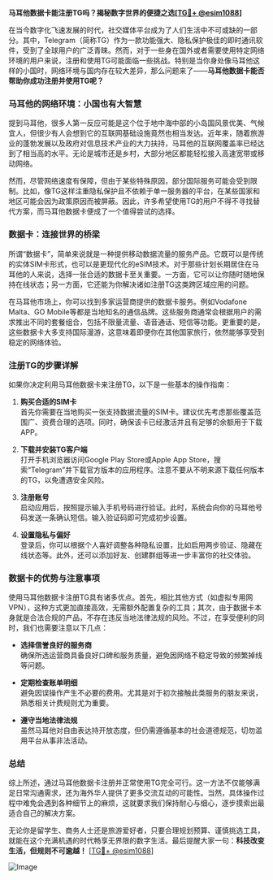 **马耳他数据卡能注册TG吗？揭秘数字世界的便捷之选[[TG💪+ @esim1088](https://t.me/s/esim1088)]**

在当今数字化飞速发展的时代，社交媒体平台成为了人们生活中不可或缺的一部分。其中，Telegram（简称TG）作为一款功能强大、隐私保护极佳的即时通讯软件，受到了全球用户的广泛青睐。然而，对于一些身在国外或者需要使用特定网络环境的用户来说，注册和使用TG可能面临一些挑战。特别是当你身处像马耳他这样的小国时，网络环境与国内存在较大差异，那么问题来了——**马耳他数据卡能否帮助你成功注册并使用TG呢？**

### 马耳他的网络环境：小国也有大智慧

提到马耳他，很多人第一反应可能是这个位于地中海中部的小岛国风景优美、气候宜人，但很少有人会想到它的互联网基础设施竟然也相当发达。近年来，随着旅游业的蓬勃发展以及政府对信息技术产业的大力扶持，马耳他的互联网覆盖率已经达到了相当高的水平。无论是城市还是乡村，大部分地区都能轻松接入高速宽带或移动网络。

然而，尽管网络速度有保障，但由于某些特殊原因，部分国际服务可能会受到限制。比如，像TG这样注重隐私保护且不依赖于单一服务器的平台，在某些国家和地区可能会因为政策原因而被屏蔽。因此，许多希望使用TG的用户不得不寻找替代方案，而马耳他数据卡便成了一个值得尝试的选择。

### 数据卡：连接世界的桥梁

所谓“数据卡”，简单来说就是一种提供移动数据流量的服务产品。它既可以是传统的实体SIM卡形式，也可以是更现代化的eSIM技术。对于那些计划长期居住在马耳他的人来说，选择一张合适的数据卡至关重要。一方面，它可以让你随时随地保持在线状态；另一方面，它还能为你解决诸如注册TG这类跨区域应用的问题。

在马耳他市场上，你可以找到多家运营商提供的数据卡服务。例如Vodafone Malta、GO Mobile等都是当地知名的通信品牌。这些服务商通常会根据用户的需求推出不同的套餐组合，包括不限量流量、语音通话、短信等功能。更重要的是，这些数据卡大多支持国际漫游，这意味着即便你在其他国家旅行，依然能够享受到稳定的网络体验。

### 注册TG的步骤详解

如果你决定利用马耳他数据卡来注册TG，以下是一些基本的操作指南：

1. **购买合适的SIM卡**  
   首先你需要在当地购买一张支持数据流量的SIM卡。建议优先考虑那些覆盖范围广、资费合理的选项。同时，确保该卡已经激活并且有足够的余额用于下载APP。

2. **下载并安装TG客户端**  
   打开手机浏览器访问Google Play Store或Apple App Store，搜索“Telegram”并下载官方版本的应用程序。注意不要从不明来源下载任何版本的TG，以免遭遇安全风险。

3. **注册账号**  
   启动应用后，按照提示输入手机号码进行验证。此时，系统会向你的马耳他号码发送一条确认短信。输入验证码即可完成初步设置。

4. **设置隐私与偏好**  
   登录后，你可以根据个人喜好调整各种隐私设置，比如启用两步验证、隐藏在线状态等。此外，还可以添加好友、创建群组等进一步丰富你的社交体验。

### 数据卡的优势与注意事项

使用马耳他数据卡注册TG具有诸多优点。首先，相比其他方式（如虚拟专用网VPN），这种方式更加直接高效，无需额外配置复杂的工具；其次，由于数据卡本身就是合法合规的产品，不存在违反当地法律法规的风险。不过，在享受便利的同时，我们也需要注意以下几点：

- **选择信誉良好的服务商**  
  确保所选运营商具备良好口碑和服务质量，避免因网络不稳定导致的频繁掉线等问题。
  
- **定期检查账单明细**  
  避免因误操作产生不必要的费用。尤其是对于初次接触此类服务的朋友来说，熟悉相关计费规则尤为重要。

- **遵守当地法律法规**  
  虽然马耳他对自由表达持开放态度，但仍需遵循基本的社会道德规范，切勿滥用平台从事非法活动。

### 总结

综上所述，通过马耳他数据卡注册并正常使用TG完全可行。这一方法不仅能够满足日常沟通需求，还为海外华人提供了更多交流互动的可能性。当然，具体操作过程中难免会遇到各种细节上的麻烦，这就要求我们保持耐心与细心，逐步摸索出最适合自己的解决方案。

无论你是留学生、商务人士还是旅游爱好者，只要合理规划预算、谨慎挑选工具，就能在这个充满机遇的时代畅享无界限的数字生活。最后提醒大家一句：**科技改变生活，但规则不可逾越！** [[TG💪+ @esim1088](https://t.me/s/esim1088)] 

![Image](https://i.postimg.cc/4NQfJmqS/Snipaste-2025-05-13-00-14-12.png)